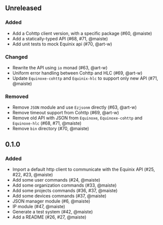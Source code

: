 ## Unreleased

### Added

- Add a Cohttp client version, with a specific package (#60, @maiste)
- Add a statically-typed API (#68, #71, @maiste)
- Add unit tests to mock Equinix api (#70, @art-w)

### Changed

- Rewrite the API using `io` monad (#63, @art-w)
- Uniform error handling between Cohttp and HLC (#69, @art-w)
- Update `Equinoxe-cohttp` and `Equinix-hlc` to support only new API (#71, @maiste)

### Removed

- Remove `JSON` module and use `Ezjsonm` directly (#63, @art-w)
- Remove timeout support from Cohttp (#69, @art-w)
- Remove old API with JSON from `Equinoxe`, `Equinoxe-cohttp` and `Equinoxe-hlc` (#68, #71, @maiste)
- Remove `bin` directory (#70, @maiste)

## 0.1.0

### Added

- Import a default http client to communicate with the Equinix API (#25, #22, #23, @maiste)
- Add some user commands (#24, @maiste)
- Add some organization commands (#33, @maiste)
- Add some projects commands (#36, #37, @maiste)
- Add some devices commands (#37, @maiste)
- JSON manager module (#6, @maiste)
- IP module (#47, @maiste)
- Generate a test system (#42, @maiste)
- Add a README (#26, #27, @maiste)

